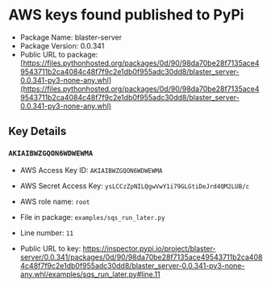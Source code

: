 # AWS keys found published to PyPi

* Package Name: blaster-server
* Package Version: 0.0.341
* Public URL to package: [https://files.pythonhosted.org/packages/0d/90/98da70be28f7135ace49543711b2ca4084c48f7f9c2e1db0f955adc30dd8/blaster_server-0.0.341-py3-none-any.whl](https://files.pythonhosted.org/packages/0d/90/98da70be28f7135ace49543711b2ca4084c48f7f9c2e1db0f955adc30dd8/blaster_server-0.0.341-py3-none-any.whl)

## Key Details

### `AKIAIBWZGQON6WDWEWMA`

* AWS Access Key ID: `AKIAIBWZGQON6WDWEWMA`
* AWS Secret Access Key: `ysLCCzZpNILQgwVwY1i79GLGtiDeJrd4QM2LUB/c` 
* AWS role name: `root`
* File in package: `examples/sqs_run_later.py`
* Line number: `11`

* Public URL to key: https://inspector.pypi.io/project/blaster-server/0.0.341/packages/0d/90/98da70be28f7135ace49543711b2ca4084c48f7f9c2e1db0f955adc30dd8/blaster_server-0.0.341-py3-none-any.whl/examples/sqs_run_later.py#line.11


